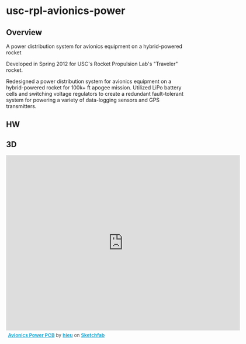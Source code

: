 usc-rpl-avionics-power
======================


## Overview
A power distribution system for avionics equipment on a hybrid-powered rocket

Developed in Spring 2012 for USC's Rocket Propulsion Lab's "Traveler" rocket.

Redesigned a power distribution system for avionics equipment on a hybrid-powered rocket for 100k+ ft apogee mission. Utilized LiPo battery cells and switching voltage regulators to create a redundant fault-tolerant system for powering a variety of data-logging sensors and GPS transmitters.

## HW


## 3D
<iframe width="640" height="480" src="https://sketchfab.com/models/a31195d64f7740e985684c9ff884b9ec/embed" frameborder="0" allowfullscreen mozallowfullscreen="true" webkitallowfullscreen="true" onmousewheel=""></iframe>

<p style="font-size: 13px; font-weight: normal; margin: 5px; color: #4A4A4A;">
    <a href="https://sketchfab.com/models/a31195d64f7740e985684c9ff884b9ec?utm_source=oembed&utm_medium=embed&utm_campaign=a31195d64f7740e985684c9ff884b9ec" target="_blank" style="font-weight: bold; color: #1CAAD9;">Avionics Power PCB</a>
    by <a href="https://sketchfab.com/hieu?utm_source=oembed&utm_medium=embed&utm_campaign=a31195d64f7740e985684c9ff884b9ec" target="_blank" style="font-weight: bold; color: #1CAAD9;">hieu</a>
    on <a href="https://sketchfab.com?utm_source=oembed&utm_medium=embed&utm_campaign=a31195d64f7740e985684c9ff884b9ec" target="_blank" style="font-weight: bold; color: #1CAAD9;">Sketchfab</a>
</p>
